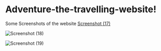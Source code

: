 ﻿# Adventure-the-travelling-website!
  Some Screenshots of the website
[Screenshot (17)](https://github.com/techpraveen/Adventure-the-travelling-website/assets/95954302/bc8eff91-5727-4d89-a335-29a856af376f)

![Screenshot (18)](https://github.com/techpraveen/Adventure-the-travelling-website/assets/95954302/bdb370d7-35ac-4378-a045-d4c941dfea64)

![Screenshot (19)](https://github.com/techpraveen/Adventure-the-travelling-website/assets/95954302/e7649edf-1496-41d4-a799-4daffce1ef85)


